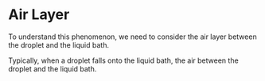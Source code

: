 # Air Layer

To understand this phenomenon, we need to consider the air layer between the droplet and the
liquid bath.

Typically, when a droplet falls onto the liquid bath, the air between the droplet and the liquid 
bath.